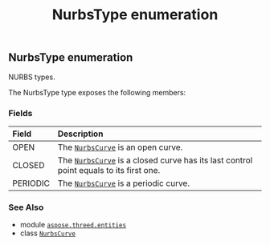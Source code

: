 ﻿---
title: NurbsType enumeration
second_title: Aspose.3D for Python via .NET API References
description: 
type: docs
weight: 630
url: /python-net/aspose.threed.entities/nurbstype/
is_root: false
---

## NurbsType enumeration

NURBS types.



The NurbsType type exposes the following members:

### Fields
| Field | Description |
| :- | :- |
| OPEN | The [`NurbsCurve`](/3d/python-net/aspose.threed.entities/nurbscurve) is an open curve. |
| CLOSED | The [`NurbsCurve`](/3d/python-net/aspose.threed.entities/nurbscurve) is a closed curve has its last control point equals to its first one. |
| PERIODIC | The [`NurbsCurve`](/3d/python-net/aspose.threed.entities/nurbscurve) is a periodic curve. |



### See Also
* module [`aspose.threed.entities`](..)
* class [`NurbsCurve`](/3d/python-net/aspose.threed.entities/nurbscurve)
